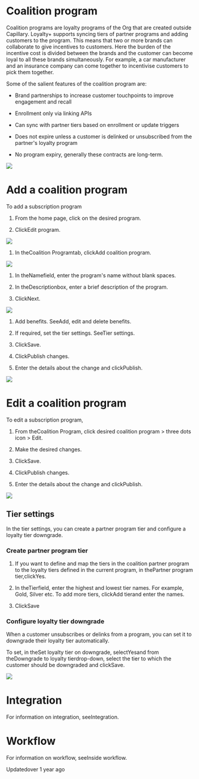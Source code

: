 # Coalition program

Coalition programs are loyalty programs of the Org that are created outside Capillary. Loyalty+ supports syncing tiers of partner programs and adding customers to the program. This means that two or more brands can collaborate to give incentives to customers. Here the burden of the incentive cost is divided between the brands and the customer can become loyal to all these brands simultaneously. For example, a car manufacturer and an insurance company can come together to incentivise customers to pick them together.

Some of the salient features of the coalition program are:

- Brand partnerships to increase customer touchpoints to improve engagement and recall

- Enrollment only via linking APIs

- Can sync with partner tiers based on enrollment or update triggers

- Does not expire unless a customer is delinked or unsubscribed from the partner's loyalty program

- No program expiry, generally these contracts are long-term.

![](https://files.readme.io/adfc4cf-Coalition_program.png)

# Add a coalition program

To add a subscription program

1. From the home page, click on the desired program.

2. ClickEdit program.

![](https://files.readme.io/53f68a3-Edit_Coalition_program.png)

1. In theCoalition Programtab, clickAdd coalition program.

![](https://files.readme.io/8a7f72d-Add_coalition.png)

1. In theNamefield, enter the program's name without blank spaces.

2. In theDescriptionbox, enter a brief description of the program.

3. ClickNext.

![](https://files.readme.io/bb0967a-Click_next.png)

1. Add benefits. SeeAdd, edit and delete benefits.

2. If required, set the tier settings. SeeTier settings.

3. ClickSave.

4. ClickPublish changes.

5. Enter the details about the change and clickPublish.

![](https://files.readme.io/ea418f7-Publish_coalition.png)

# Edit a coalition program

To edit a subscription program,

1. From theCoalition Program, click desired coalition program > three dots icon > Edit.

2. Make the desired changes.

3. ClickSave.

4. ClickPublish changes.

5. Enter the details about the change and clickPublish.

![](https://files.readme.io/bff18f2-Edit_Coalition.gif)

## Tier settings

In the tier settings, you can create a partner program tier and configure a loyalty tier downgrade.

### Create partner program tier

1. If you want to define and map the tiers in the coalition partner program to the loyalty tiers defined in the current program, in thePartner program tier,clickYes.

2. In theTierfield, enter the highest and lowest tier names. For example, Gold, Silver etc. To add more tiers, clickAdd tierand enter the names.

3. ClickSave

### Configure loyalty tier downgrade

When a customer unsubscribes or delinks from a program, you can set it to downgrade their loyalty tier automatically.

To set, in theSet loyalty tier on downgrade, selectYesand from theDowngrade to loyalty tierdrop-down, select the tier to which the customer should be downgraded and clickSave.

![](https://files.readme.io/257e888-Tier_Settings.gif)

# Integration

For information on integration, seeIntegration.

# Workflow

For information on workflow, seeInside workflow.

Updatedover 1 year ago
